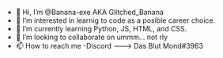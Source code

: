 - 👋 Hi, I’m @Banana-exe AKA Glitched_Banana
- 👀 I’m interested in learnig to code as a posible career choice.
- 🌱 I’m currently learning Python, JS, HTML, and CSS.
- 💞️ I’m looking to collaborate on ummm... not rly
- 📫 How to reach me -Discord ---> Das Blut Mond#3963 

<!---
Banana-exe/Banana-exe is a ✨ special ✨ repository because its `README.md` (this file) appears on your GitHub profile.
You can click the Preview link to take a look at your changes.
--->
